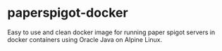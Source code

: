 # paperspigot-docker
Easy to use and clean docker image for running paper spigot servers in docker containers using Oracle Java on Alpine Linux. 
